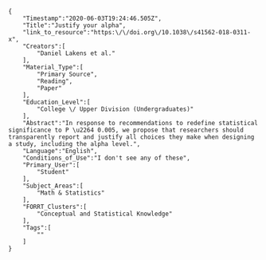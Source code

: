 
    {
        "Timestamp":"2020-06-03T19:24:46.505Z",
        "Title":"Justify your alpha",
        "link_to_resource":"https:\/\/doi.org\/10.1038\/s41562-018-0311-x",
        "Creators":[
            "Daniel Lakens et al."
        ],
        "Material_Type":[
            "Primary Source",
            "Reading",
            "Paper"
        ],
        "Education_Level":[
            "College \/ Upper Division (Undergraduates)"
        ],
        "Abstract":"In response to recommendations to redefine statistical significance to P \u2264 0.005, we propose that researchers should transparently report and justify all choices they make when designing a study, including the alpha level.",
        "Language":"English",
        "Conditions_of_Use":"I don't see any of these",
        "Primary_User":[
            "Student"
        ],
        "Subject_Areas":[
            "Math & Statistics"
        ],
        "FORRT_Clusters":[
            "Conceptual and Statistical Knowledge"
        ],
        "Tags":[
            ""
        ]
    }
